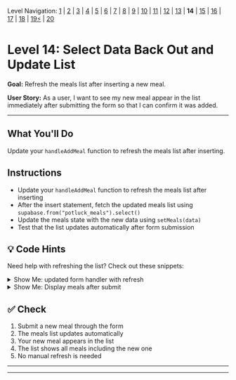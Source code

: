 Level Navigation: [1](./db-mini-project-lv-1.md) | [2](./db-mini-project-lv-2.md) | [3](./db-mini-project-lv-3.md) | [4](./db-mini-project-lv-4.md) | [5](./db-mini-project-lv-5.md) | [6](./db-mini-project-lv-6.md) | [7](./db-mini-project-lv-7.md) | [8](./db-mini-project-lv-8.md) | [9](./db-mini-project-lv-9.md) | [10](./db-mini-project-lv-10.md) | [11](./db-mini-project-lv-11.md) | [12](./db-mini-project-lv-12.md) | [13](./db-mini-project-lv-13.md) | **14** | [15](./db-mini-project-lv-15.md) | [16](./db-mini-project-lv-16.md) | [17](./db-mini-project-lv-17.md) | [18](./db-mini-project-lv-18.md) | [19⚡](./db-mini-project-lv-19.md) | [20](./db-mini-project-lv-20.md)

# Level 14: Select Data Back Out and Update List

**Goal:** Refresh the meals list after inserting a new meal.

**User Story:** As a user, I want to see my new meal appear in the list immediately after submitting the form so that I can confirm it was added.

---

## What You'll Do

Update your `handleAddMeal` function to refresh the meals list after inserting.

## Instructions

- Update your `handleAddMeal` function to refresh the meals list after inserting
- After the insert statement, fetch the updated meals list using `supabase.from("potluck_meals").select()`
- Update the meals state with the new data using `setMeals(data)`
- Test that the list updates automatically after form submission

## 💡 Code Hints

Need help with refreshing the list? Check out these snippets:

<details>
<summary>Show Me: updated form handler with refresh</summary>

<pre><code class="language-javascript">async function handleAddMeal(event){
    event.preventDefault()
    console.log("handle add meal submitted")
    const mealName = event.target.elements.mealName.value
    const guestName = event.target.elements.guestName.value
    const serves = event.target.elements.serves.value
    const kindOfDish = event.target.elements.kindOfDish.value
    
    const newMeal = {
        meal_name: mealName,
        guest_name: guestName,
        serves: parseInt(serves),
        kind_of_dish: kindOfDish
    }
    
    console.log(newMeal)
    
    // Insert the new meal
    await supabase.from("potluck_meals").insert(newMeal)
    
    // Refresh the meals list
    const response = await supabase.from("potluck_meals").select()
    const data = response.data
    setMeals(data)
}
</code></pre>

</details>

<details>
<summary>Show Me: Display meals after submit</summary>

<img src="../docs/06-display-meals-after-submit.png" alt="Display meals after submit" />

</details>

## ✅ Check

1. Submit a new meal through the form
2. The meals list updates automatically
3. Your new meal appears in the list
4. The list shows all meals including the new one
5. No manual refresh is needed

---

---